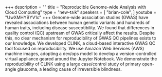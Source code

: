 +++
description = ""
title = "Reproducible Genome-wide Analysis with Cloud Computing"
type = "new-talk"
speakers = [
        "brian-cole",
]
youtube = "UwXMHYBYV1c"
+++
Genome-wide association studies (GWAS) have revealed associations between human genetic variants and hundreds of human traits, including disease susceptibility.  We found that differences in quality control (QC) upstream of GWAS critically affect the results.  Despite this, no clear mechanism for reproducibility of GWAS QC pipelines exists to our knowledge.  We developed CLINK, a cloud-based interactive GWAS QC tool focused on reproducibility.  We use Amazon Web Services (AWS) machine images, adopting a dev/ops model to develop a version-controlled virtual appliance geared around the Jupyter Notebook.  We demonstrate the reproducibility of CLINK using a large case/control study of primary open-angle glaucoma, a leading cause of irreversible blindness.